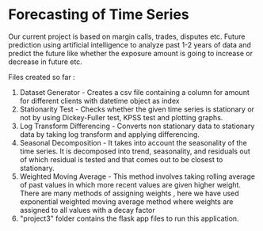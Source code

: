 # Forecasting of Time Series
Our current project is based on margin calls, trades, disputes etc. Future prediction using artificial intelligence to analyze past 1-2 years of data and predict the future like whether the exposure amount is going to increase or decrease in future etc.

Files created so far : 
1) Dataset Generator - Creates a csv file containing a column for amount for different clients with datetime object as index
2) Stationarity Test - Checks whether the given time series is stationary or not by using Dickey-Fuller test, KPSS test and plotting graphs.
3) Log Transform Differencing - Converts non stationary data to stationary data by taking log transform and applying differencing.
4) Seasonal Decomposition - It takes into account the seasonality of the time series. It is decomposed into trend, seasonality, and residuals out of which residual is tested and that comes out to be closest to stationary.
5) Weighted Moving Average - This method involves taking rolling average of past values in which more recent values are given higher weight. There are many methods of assigning weights , here we have used exponential weighted moving average method where weights are assigned to all values with a decay factor
6) "project3" folder contains the flask app files to run this application.
